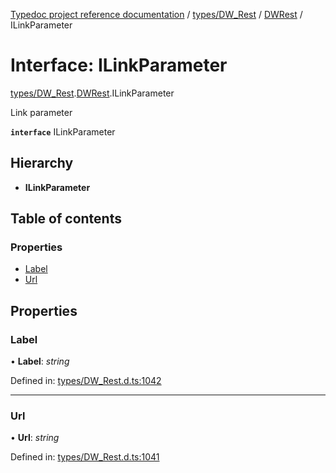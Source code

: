 [Typedoc project reference documentation](../README.md) / [types/DW_Rest](../modules/types_dw_rest.md) / [DWRest](../modules/types_dw_rest.dwrest.md) / ILinkParameter

# Interface: ILinkParameter

[types/DW_Rest](../modules/types_dw_rest.md).[DWRest](../modules/types_dw_rest.dwrest.md).ILinkParameter

Link parameter

**`interface`** ILinkParameter

## Hierarchy

* **ILinkParameter**

## Table of contents

### Properties

- [Label](types_dw_rest.dwrest.ilinkparameter.md#label)
- [Url](types_dw_rest.dwrest.ilinkparameter.md#url)

## Properties

### Label

• **Label**: *string*

Defined in: [types/DW_Rest.d.ts:1042](https://github.com/DocuWare/REST-Sample-TS/blob/6171aa8/src/types/DW_Rest.d.ts#L1042)

___

### Url

• **Url**: *string*

Defined in: [types/DW_Rest.d.ts:1041](https://github.com/DocuWare/REST-Sample-TS/blob/6171aa8/src/types/DW_Rest.d.ts#L1041)
